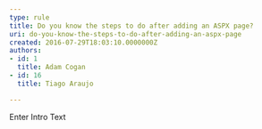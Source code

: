 ```yaml
---
type: rule
title: Do you know the steps to do after adding an ASPX page?
uri: do-you-know-the-steps-to-do-after-adding-an-aspx-page
created: 2016-07-29T18:03:10.0000000Z
authors:
- id: 1
  title: Adam Cogan
- id: 16
  title: Tiago Araujo

---
```




<span class='intro'> Enter Intro Text </span>




